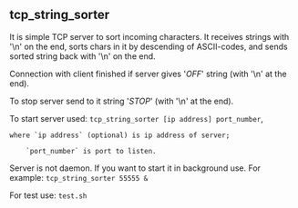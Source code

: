 ## tcp_string_sorter

It is simple TCP server to sort incoming characters. It receives strings with '\n' on the end, sorts chars in it by descending of ASCII-codes, and sends sorted string back with '\n' on the end.

Connection with client finished if server gives '*OFF*' string (with '\n' at the end).

To stop server send to it string '*STOP*' (with '\n' at the end).

To start server used:
	`tcp_string_sorter [ip address] port_number`,
	
	where `ip address` (optional) is ip address of server;
	
		`port_number` is port to listen.

Server is not daemon. If you want to start it in background use. For example:
	`tcp_string_sorter 55555 &`

For test use:
	`test.sh`
